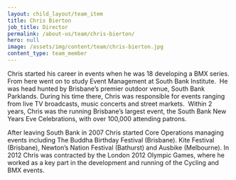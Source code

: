 ```yaml
---
layout: child_layout/team_item
title: Chris Bierton
job_title: Director
permalink: /about-us/team/chris-bierton/
hero: null
image: /assets/img/content/team/chris-bierton.jpg
content_type: team_member
---
```


Chris started his career in events when he was 18 developing a BMX series.  From here went on to study Event Management at South Bank Institute.  He was head hunted by Brisbane’s premier outdoor venue, South Bank Parklands. During his time there, Chris was responsible for events ranging from live TV broadcasts, music concerts and street markets.  Within 2 years, Chris was the running Brisbane’s largest event, the South Bank New Years Eve Celebrations, with over 100,000 attending patrons.

After leaving South Bank in 2007 Chris started Core Operations managing events including The Buddha Birthday Festival (Brisbane). Kite Festival (Brisbane), Newton’s Nation Festival (Bathurst) and Ausbike (Melbourne). In 2012 Chris was contracted by the London 2012 Olympic Games, where he worked as a key part in the development and running of the Cycling and BMX events.